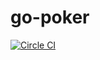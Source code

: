 # go-poker

[![Circle CI](https://circleci.com/gh/aita/go-poker.svg?style=svg)](https://circleci.com/gh/aita/go-poker)
